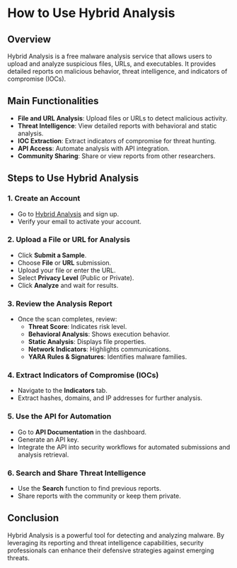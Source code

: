 # How to Use Hybrid Analysis

## Overview
Hybrid Analysis is a free malware analysis service that allows users to upload and analyze suspicious files, URLs, and executables. It provides detailed reports on malicious behavior, threat intelligence, and indicators of compromise (IOCs).

## Main Functionalities
- **File and URL Analysis**: Upload files or URLs to detect malicious activity.
- **Threat Intelligence**: View detailed reports with behavioral and static analysis.
- **IOC Extraction**: Extract indicators of compromise for threat hunting.
- **API Access**: Automate analysis with API integration.
- **Community Sharing**: Share or view reports from other researchers.

## Steps to Use Hybrid Analysis

### 1. Create an Account
- Go to [Hybrid Analysis](https://www.hybrid-analysis.com/) and sign up.
- Verify your email to activate your account.

### 2. Upload a File or URL for Analysis
- Click **Submit a Sample**.
- Choose **File** or **URL** submission.
- Upload your file or enter the URL.
- Select **Privacy Level** (Public or Private).
- Click **Analyze** and wait for results.

### 3. Review the Analysis Report
- Once the scan completes, review:
  - **Threat Score**: Indicates risk level.
  - **Behavioral Analysis**: Shows execution behavior.
  - **Static Analysis**: Displays file properties.
  - **Network Indicators**: Highlights communications.
  - **YARA Rules & Signatures**: Identifies malware families.

### 4. Extract Indicators of Compromise (IOCs)
- Navigate to the **Indicators** tab.
- Extract hashes, domains, and IP addresses for further analysis.

### 5. Use the API for Automation
- Go to **API Documentation** in the dashboard.
- Generate an API key.
- Integrate the API into security workflows for automated submissions and analysis retrieval.

### 6. Search and Share Threat Intelligence
- Use the **Search** function to find previous reports.
- Share reports with the community or keep them private.

## Conclusion
Hybrid Analysis is a powerful tool for detecting and analyzing malware. By leveraging its reporting and threat intelligence capabilities, security professionals can enhance their defensive strategies against emerging threats.
